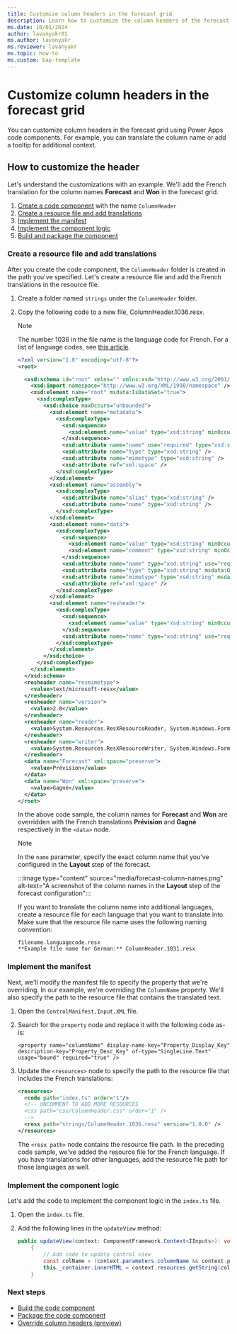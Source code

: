 ```yaml
---
title: Customize column headers in the forecast grid
description: Learn how to customize the column headers of the forecast grid.
ms.date: 10/01/2024
author: lavanyakr01
ms.author: lavanyakr
ms.reviewer: lavanyakr
ms.topic: how-to
ms.custom: bap-template
---
```


# Customize column headers in the forecast grid

You can customize column headers in the forecast grid using Power Apps code components. For example, you can translate the column name or add a tooltip for additional context.  

## How to customize the header

Let's understand the customizations with an example. We'll add the French translation for the column names **Forecast** and **Won** in the forecast grid.  

1. [Create a code component](/power-apps/developer/component-framework/create-custom-controls-using-pcf#create-a-new-component) with the name ```ColumnHeader```  
1. [Create a resource file and add translations](#create-a-resource-file-and-add-translations)
1. [Implement the manifest](#implement-the-manifest)
1. [Implement the component logic](#implement-the-component-logic)
1. [Build and package the component](#next-steps)

### Create a resource file and add translations

After you create the code component, the `ColumnHeader` folder is created in the path you've specified. Let's create a resource file and add the French translations in the resource file.

1. Create a folder named ```strings``` under the ```ColumnHeader``` folder.

1. Copy the following code to a new file, ColumnHeader.1036.resx.
    > [!NOTE]
    > The number 1036 in the file name is the language code for French. For a list of language codes, see [this article](/openspecs/office_standards/ms-oe376/6c085406-a698-4e12-9d4d-c3b0ee3dbc4a). 
 
    ```xml
    <?xml version="1.0" encoding="utf-8"?>
    <root>
    
      <xsd:schema id="root" xmlns="" xmlns:xsd="http://www.w3.org/2001/XMLSchema" xmlns:msdata="urn:schemas-microsoft-com:xml-msdata">
        <xsd:import namespace="http://www.w3.org/XML/1998/namespace" />
        <xsd:element name="root" msdata:IsDataSet="true">
          <xsd:complexType>
            <xsd:choice maxOccurs="unbounded">
              <xsd:element name="metadata">
                <xsd:complexType>
                  <xsd:sequence>
                    <xsd:element name="value" type="xsd:string" minOccurs="0" />
                  </xsd:sequence>
                  <xsd:attribute name="name" use="required" type="xsd:string" />
                  <xsd:attribute name="type" type="xsd:string" />
                  <xsd:attribute name="mimetype" type="xsd:string" />
                  <xsd:attribute ref="xml:space" />
                </xsd:complexType>
              </xsd:element>
              <xsd:element name="assembly">
                <xsd:complexType>
                  <xsd:attribute name="alias" type="xsd:string" />
                  <xsd:attribute name="name" type="xsd:string" />
                </xsd:complexType>
              </xsd:element>
              <xsd:element name="data">
                <xsd:complexType>
                  <xsd:sequence>
                    <xsd:element name="value" type="xsd:string" minOccurs="0" msdata:Ordinal="1" />
                    <xsd:element name="comment" type="xsd:string" minOccurs="0" msdata:Ordinal="2" />
                  </xsd:sequence>
                  <xsd:attribute name="name" type="xsd:string" use="required" msdata:Ordinal="1" />
                  <xsd:attribute name="type" type="xsd:string" msdata:Ordinal="3" />
                  <xsd:attribute name="mimetype" type="xsd:string" msdata:Ordinal="4" />
                  <xsd:attribute ref="xml:space" />
                </xsd:complexType>
              </xsd:element>
              <xsd:element name="resheader">
                <xsd:complexType>
                  <xsd:sequence>
                    <xsd:element name="value" type="xsd:string" minOccurs="0" msdata:Ordinal="1" />
                  </xsd:sequence>
                  <xsd:attribute name="name" type="xsd:string" use="required" />
                </xsd:complexType>
              </xsd:element>
            </xsd:choice>
          </xsd:complexType>
        </xsd:element>
      </xsd:schema>
      <resheader name="resmimetype">
        <value>text/microsoft-resx</value>
      </resheader>
      <resheader name="version">
        <value>2.0</value>
      </resheader>
      <resheader name="reader">
        <value>System.Resources.ResXResourceReader, System.Windows.Forms, Version=4.0.0.0, Culture=neutral, PublicKeyToken=b77a5c561934e089</value>
      </resheader>
      <resheader name="writer">
        <value>System.Resources.ResXResourceWriter, System.Windows.Forms, Version=4.0.0.0, Culture=neutral, PublicKeyToken=b77a5c561934e089</value>
      </resheader>
      <data name="Forecast" xml:space="preserve">
        <value>Prévision</value>
      </data>
      <data name="Won" xml:space="preserve">
        <value>Gagné</value>
      </data>
    </root>
    ```
 
    In the above code sample, the column names for **Forecast** and **Won** are overridden with the French translations **Prévision** and **Gagné** respectively in the `<data>` node.
    
    > [!NOTE]
    > In the `name` parameter, specify the exact column name that you've configured in the **Layout** step of the forecast.
    > 
    > :::image type="content" source="media/forecast-column-names.png" alt-text="A screenshot of the column names in the **Layout** step of the forecast configuration":::  

    If you want to translate the column name into additional languages, create a resource file for each language that you want to translate into. Make sure that the resource file name uses the following naming convention:  
        
    ```
    filename.languagecode.resx  
    **Example file name for German:** ColumnHeader.1031.resx
    ```


### Implement the manifest

Next, we'll modify the manifest file to specify the property that we're overriding. In our example, we're overriding the `ColumnName` property. We'll also specify the path to the resource file that contains the translated text.

1. Open the `ControlManifest.Input.XML` file.

1. Search for the ```property``` node and replace it with the following code as-is:
    
    `<property name="columnName" display-name-key="Property_Display_Key" description-key="Property_Desc_Key" of-type="SingleLine.Text" usage="bound" required="true" />`  

1. Update the `<resources>` node to specify the path to the resource file that includes the French translations:
    ```xml
    <resources>
      <code path="index.ts" order="1"/>
      <!-- UNCOMMENT TO ADD MORE RESOURCES
      <css path="css/ColumnHeader.css" order="1" />
      -->
      <resx path="strings/ColumnHeader.1036.resx" version="1.0.0" />
    </resources>
    ```
    The `<resx path>` node contains the resource file path. In the preceding code sample, we've added the resource file for the French language. If you have translations for other languages, add the resource file path for those languages as well.

### Implement the component logic  

Let's add the code to implement the component logic in the ```index.ts``` file.

1. Open the ```index.ts``` file.
1. Add the following lines in the `updateView` method:
  
    ```java
    public updateView(context: ComponentFramework.Context<IInputs>): void
        {
            // Add code to update control view
            const colName = (context.parameters.columnName && context.parameters.columnName.raw) || "";
            this._container.innerHTML = context.resources.getString(colName);
        }
    ```

### Next steps
  
- [Build the code component](/power-apps/developer/component-framework/create-custom-controls-using-pcf#build-your-component)  
- [Package the code component](/power-apps/developer/component-framework/import-custom-controls)  
- [Override column headers (preview)](forecast-configure-advanced-settings.md#override-column-headers-preview)  
